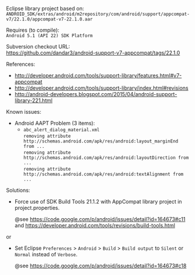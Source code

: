 Eclipse library project based on:<br/>
`ANDROID_SDK/extras/android/m2repository/com/android/support/appcompat-v7/22.1.0/appcompat-v7-22.1.0.aar`

Requires (to compile):<br/>
`Android 5.1 (API 22) SDK Platform`

Subversion checkout URL:<br/>
https://github.com/dandar3/android-support-v7-appcompat/tags/22.1.0

References:
* http://developer.android.com/tools/support-library/features.html#v7-appcompat
* http://developer.android.com/tools/support-library/index.html#revisions
* http://android-developers.blogspot.com/2015/04/android-support-library-221.html

Known issues:
* Android AAPT Problem (3 items):
  * `abc_alert_dialog_material.xml` <br/>
`removing attribute http://schemas.android.com/apk/res/android:layout_marginEnd from ...`<br/>
`removing attribute http://schemas.android.com/apk/res/android:layoutDirection from ...`<br/>
`removing attribute http://schemas.android.com/apk/res/android:textAlignment from ...`<br/>

Solutions:
* Force use of SDK Build Tools 21.1.2 with AppCompat library project in project.properties.

  @see https://code.google.com/p/android/issues/detail?id=164673#c11 and  https://developer.android.com/tools/revisions/build-tools.html
 
or

* Set Eclipse `Preferences` > `Android` > `Build` > `Build output` to `Silent` or `Normal` instead of `Verbose`.

  @see https://code.google.com/p/android/issues/detail?id=164673#c18
